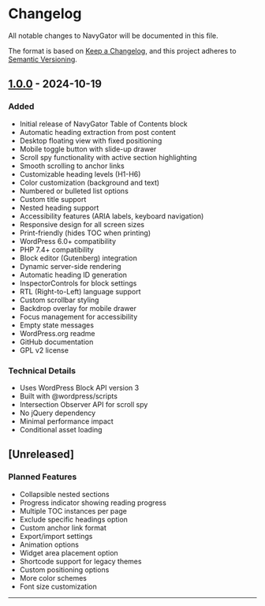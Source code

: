 # Changelog

All notable changes to NavyGator will be documented in this file.

The format is based on [Keep a Changelog](https://keepachangelog.com/en/1.0.0/),
and this project adheres to [Semantic Versioning](https://semver.org/spec/v2.0.0.html).

## [1.0.0] - 2024-10-19

### Added
- Initial release of NavyGator Table of Contents block
- Automatic heading extraction from post content
- Desktop floating view with fixed positioning
- Mobile toggle button with slide-up drawer
- Scroll spy functionality with active section highlighting
- Smooth scrolling to anchor links
- Customizable heading levels (H1-H6)
- Color customization (background and text)
- Numbered or bulleted list options
- Custom title support
- Nested heading support
- Accessibility features (ARIA labels, keyboard navigation)
- Responsive design for all screen sizes
- Print-friendly (hides TOC when printing)
- WordPress 6.0+ compatibility
- PHP 7.4+ compatibility
- Block editor (Gutenberg) integration
- Dynamic server-side rendering
- Automatic heading ID generation
- InspectorControls for block settings
- RTL (Right-to-Left) language support
- Custom scrollbar styling
- Backdrop overlay for mobile drawer
- Focus management for accessibility
- Empty state messages
- WordPress.org readme
- GitHub documentation
- GPL v2 license

### Technical Details
- Uses WordPress Block API version 3
- Built with @wordpress/scripts
- Intersection Observer API for scroll spy
- No jQuery dependency
- Minimal performance impact
- Conditional asset loading

## [Unreleased]

### Planned Features
- Collapsible nested sections
- Progress indicator showing reading progress
- Multiple TOC instances per page
- Exclude specific headings option
- Custom anchor link format
- Export/import settings
- Animation options
- Widget area placement option
- Shortcode support for legacy themes
- Custom positioning options
- More color schemes
- Font size customization

---

[1.0.0]: https://github.com/yourusername/navygator/releases/tag/v1.0.0

